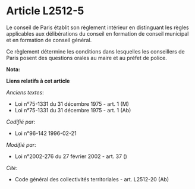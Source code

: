 # Article L2512-5

Le conseil de Paris établit son règlement intérieur en distinguant les règles applicables aux délibérations du conseil en
formation de conseil municipal et en formation de conseil général.

Ce règlement détermine les conditions dans lesquelles les conseillers de Paris posent des questions orales au maire et au
préfet de police.

**Nota:**



**Liens relatifs à cet article**

_Anciens textes_:

  - Loi n°75-1331 du 31 décembre 1975 - art. 1 (M)
  - Loi n°75-1331 du 31 décembre 1975 - art. 1 (Ab)

_Codifié par_:

  - Loi n°96-142 1996-02-21

_Modifié par_:

  - Loi n°2002-276 du 27 février 2002 - art. 37 ()

_Cite_:

  - Code général des collectivités territoriales - art. L2512-20 (Ab)
